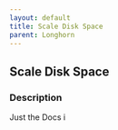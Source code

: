 ```yaml
---
layout: default
title: Scale Disk Space
parent: Longhorn
---
```


## Scale Disk Space

### Description

Just the Docs i

